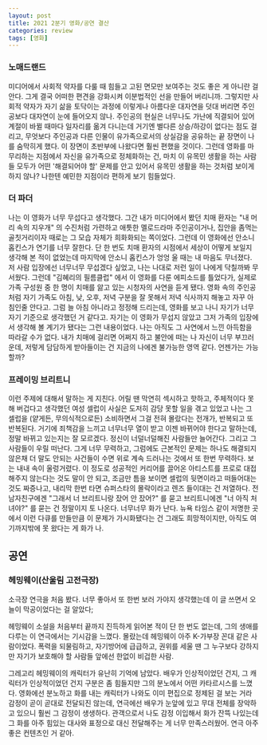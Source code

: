 ```yaml
---
layout: post
title: 2021 2분기 영화/공연 결산
categories: review
tags: [영화]
---
```


### 노매드랜드
미디어에서 사회적 약자를 다룰 때 힘들고 고된 면모만 보여주는 것도 좋은 게 아니란 걸 안다. 그게 결국 어떠한 편견을 강화시켜 이분법적인 선을 만들어 버리니까. 그렇지만 사회적 약자가 자기 삶을 토닥이는 과정에 이렇게나 아름다운 대자연을 덧대 버리면 주인공보다 대자연이 눈에 들어오지 않나. 주인공의 현실은 너무나도 가난에 직결되어 있어 계절이 바뀔 때마다 일자리를 옮겨 다니는데 거기엔 별다른 상승/하강이 없다는 점도 걸리고, 무엇보다 주인공과 다른 인물이 유가족으로서의 상실감을 공유하는 끝 장면이 나를 숨막히게 했다. 이 장면이 초반부에 나왔다면 훨씬 편했을 것이다. 그런데 영화를 마무리하는 지점에서 자신을 유가족으로 정체화하는 건, 마치 이 유목민 생활을 하는 사람들 모두가 어떤 '해결되어야 할' 문제를 안고 있어서 유목민 생활을 하는 것처럼 보이게 하지 않나? 나한텐 예민한 지점이라 편하게 보기 힘들었다.

### 더 파더
나는 이 영화가 너무 무섭다고 생각했다. 그간 내가 미디어에서 봤던 치매 환자는 "내 머리 속의 지우개" 의 수진처럼 가련하고 애틋한 멜로드라마 주인공이거나, 집안을 좀먹는 골칫거리이자 때로는 그 모습 자체가 희화화되는 쪽이었다. 그런데 이 영화에선 안소니 홉킨스가 연기를 너무 잘한다. 단 한 번도 치매 환자의 시점에서 세상이 어떻게 보일지 생각해 본 적이 없었는데 마지막에 안소니 홉킨스가 엉엉 울 때는 내 마음도 무너졌다. 저 사람 입장에선 너무너무 무섭겠다 싶었고, 나는 나대로 저런 일이 나에게 닥칠까봐 무서웠다. 
그런데 "김혜리의 필름클럽" 에서 이 영화를 다룬 에피소드를 틀었다가, 실제로 가족 구성원 중 한 명이 치매를 앓고 있는 시청자의 사연을 듣게 됐다. 영화 속의 주인공처럼 자기 가족도 아침, 낮, 오후, 저녁 구분을 잘 못해서 저녁 식사까지 해놓고 자꾸 아침인줄 안다고. 그럼 늘 아침 아니라고 정정해 드리는데, 영화를 보고 나니 자기가 너무 자기 기준으로 생각했던 거 같다고. 자기는 이 영화가 무섭지 않았고 그저 가족의 입장에서 생각해 볼 계기가 됐다는 그런 내용이었다. 
나는 아직도 그 사연에서 느낀 아득함을 따라갈 수가 없다. 내가 치매에 걸리면 어쩌지 하고 불안에 떠는 나 자신이 너무 부끄러운데, 저렇게 담담하게 받아들이는 건 지금의 나에겐 불가능한 영역 같다. 언젠가는 가능할까? 

### 프레이밍 브리트니
이런 주제에 대해서 말하는 게 지친다. 어릴 땐 막연히 섹시하고 핫하고, 주체적이다 못해 버겁다고 생각했던 여성 셀럽이 사실은 도저히 감당 못할 일을 겪고 있었고 나는 그 셀럽을 (얕게든, 무의식적으로든) 소비하면서 그걸 전혀 몰랐다는 전개가, 반복되고 또 반복된다. 거기에 죄책감을 느끼고 너무너무 열이 받고 이젠 바뀌어야 한다고 말하는데, 정말 바뀌고 있는지는 잘 모르겠다. 정신이 너덜너덜해진 사람들만 늘어간다. 그리고 그 사람들이 우릴 떠난다. 그게 너무 무력하고, 그럼에도 근본적인 문제는 하나도 해결되지 않은채 더 말도 안되는 사건들이 수면 위로 계속 드러나는 것에서 또 한번 무력하다.
보는 내내 속이 울렁거렸다. 이 정도로 성공적인 커리어를 끌어온 아티스트를 프로로 대접해주지 않는다는 것도 말이 안 되고, 조금만 틈을 보이면 셀럽의 뒷면이라고 떠들어대는 것도 짜증나고, 내리막 한번 타면 슈퍼스타의 몰락이라고 렌즈 들이대는 건 저열하다. 전 남자친구에겐 "그래서 너 브리트니랑 잤어 안 잤어?" 를 묻고 브리트니에겐 "너 아직 처녀야?" 를 묻는 건 정말이지 토 나온다. 너무너무 화가 난다. 뉴욕 타임스 같이 저명한 곳에서 이런 다큐를 만들만큼 이 문제가 가시화됐다는 건 그래도 희망적이지만, 아직도 여기까지밖에 못 왔다는 게 화가 나.

## 공연

### 헤밍웨이(산울림 고전극장)
소극장 연극을 처음 봤다. 너무 좋아서 또 한번 보러 가야지 생각했는데 이 글 쓰면서 오늘이 막공이었다는 걸 알았다; 

헤밍웨이 소설을 처음부터 끝까지 진득하게 읽어본 적이 단 한 번도 없는데, 그의 생애를 다루는 이 연극에서는 기시감을 느꼈다. 몰랐는데 헤밍웨이 아주 K-가부장 꼰대 같은 사람이었다. 폭력을 되물림하고, 자기방어에 급급하고, 권위를 세울 땐 그 누구보다 강하지만 자기가 보호해야 할 사람들 앞에선 한없이 비겁한 사람. 

그레고리 헤밍웨이의 캐릭터가 유난히 기억에 남았다. 배우가 인상적이었던 건지, 그 캐릭터가 인상적이었던 건지 구분은 좀 힘들지만 그의 분노에서 어떤 카타르시스를 느꼈다. 영화에선 분노하고 화를 내는 캐릭터가 나와도 이미 편집으로 정제된 걸 보는 거라 감정이 곧이 곧대로 전달되진 않는데, 연극에선 배우가 눈앞에 있고 무대 전체를 장악하고 있으니 훨씬 그 감정이 생생하다. 관객으로서 나도 감정 이입해서 화가 잔뜩 나있는데 그 화를 아주 힘있는 대사와 표정으로 대신 전달해주는 게 너무 만족스러웠어. 연극 아주 좋은 컨텐츠인 거 같아. 

